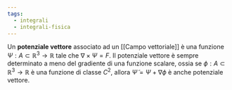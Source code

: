 ```yaml
---
tags:
  - integrali
  - integrali-fisica
---
```

Un **potenziale vettore** associato ad un [[Campo vettoriale]] è una funzione $\Psi:A\subset\mathbb{R}^3\rightarrow\mathbb{R}$ tale che $\nabla\times\Psi=F$. Il potenziale vettore è sempre determinato a meno del gradiente di una funzione scalare, ossia se $\phi:A\subset\mathbb{R}^3\rightarrow\mathbb{R}$ è una funzione di classe $C^2$, allora $\tilde{\Psi} = \Psi + \nabla\phi$ è anche potenziale vettore.